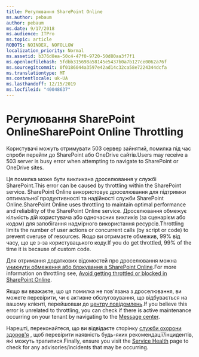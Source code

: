 ```yaml
---
title: Регулювання SharePoint Online
ms.author: pebaum
author: pebaum
ms.date: 9/17/2018
ms.audience: ITPro
ms.topic: article
ROBOTS: NOINDEX, NOFOLLOW
localization_priority: Normal
ms.assetid: b376d8ea-50c4-47f0-9720-50d80aa3f7f1
ms.openlocfilehash: 5fdbb315698a58145e5437b0a7b127ce0062a76f
ms.sourcegitcommit: 0f0186044a3597e42ad14c32ca58e7224344dcfa
ms.translationtype: MT
ms.contentlocale: uk-UA
ms.lasthandoff: 12/15/2019
ms.locfileid: "40048637"
---
```

# <a name="sharepoint-online-throttling"></a><span data-ttu-id="51251-102">Регулювання SharePoint Online</span><span class="sxs-lookup"><span data-stu-id="51251-102">SharePoint Online Throttling</span></span>

<span data-ttu-id="51251-103">Користувачі можуть отримувати 503 сервер зайнятий, помилка під час спроби перейти до SharePoint або OneDrive сайтів.</span><span class="sxs-lookup"><span data-stu-id="51251-103">Users may receive a 503 server is busy error when attempting to navigate to SharePoint or OneDrive sites.</span></span> 

<span data-ttu-id="51251-104">Ця помилка може бути викликана дроселювання у службі SharePoint.</span><span class="sxs-lookup"><span data-stu-id="51251-104">This error can be caused by throttling within the SharePoint service.</span></span> <span data-ttu-id="51251-105">SharePoint Online використовує дроселювання для підтримки оптимальної продуктивності та надійності служби SharePoint Online.</span><span class="sxs-lookup"><span data-stu-id="51251-105">SharePoint Online uses throttling to maintain optimal performance and reliability of the SharePoint Online service.</span></span> <span data-ttu-id="51251-106">Дроселювання обмежує кількість дій користувача або одночасних викликів (за сценарієм або кодом) для запобігання надмірного використання ресурсів.</span><span class="sxs-lookup"><span data-stu-id="51251-106">Throttling limits the number of user actions or concurrent calls (by script or code) to prevent overuse of resources.</span></span> <span data-ttu-id="51251-107">Якщо ви отримаєте обмежив, 99% від часу, що це з-за користувацького коду.</span><span class="sxs-lookup"><span data-stu-id="51251-107">If you do get throttled, 99% of the time it is because of custom code.</span></span>

<span data-ttu-id="51251-108">Для отримання додаткових відомостей про дроселювання можна [уникнути обмеження або блокування в SharePoint Online](https://docs.microsoft.com/sharepoint/dev/general-development/how-to-avoid-getting-throttled-or-blocked-in-sharepoint-online).</span><span class="sxs-lookup"><span data-stu-id="51251-108">For more information on throttling see, [Avoid getting throttled or blocked in SharePoint Online](https://docs.microsoft.com/sharepoint/dev/general-development/how-to-avoid-getting-throttled-or-blocked-in-sharepoint-online).</span></span>

<span data-ttu-id="51251-109">Якщо ви вважаєте, що ця помилка не пов'язана з дроселювання, ви можете перевірити, чи є активне обслуговування, що відбувається на вашому клієнті, перейшовши до [центру повідомлень](https://portal.office.com/adminportal/home#/MessageCenter).</span><span class="sxs-lookup"><span data-stu-id="51251-109">If you believe this error is unrelated to throttling, you can check if there is active maintenance occurring on your tenant by navigating to the [Message center](https://portal.office.com/adminportal/home#/MessageCenter).</span></span>

 <span data-ttu-id="51251-110">Нарешті, переконайтеся, що ви відвідаєте сторінку [служби охорони здоров'я](https://portal.office.com/adminportal/home#/servicehealth) , щоб перевірити наявність будь-яких рекомендації/інцидентів, які можуть трапитися.</span><span class="sxs-lookup"><span data-stu-id="51251-110">Finally, ensure you visit the [Service Health](https://portal.office.com/adminportal/home#/servicehealth) page to check for any advisories/incidents that may be occurring.</span></span>


